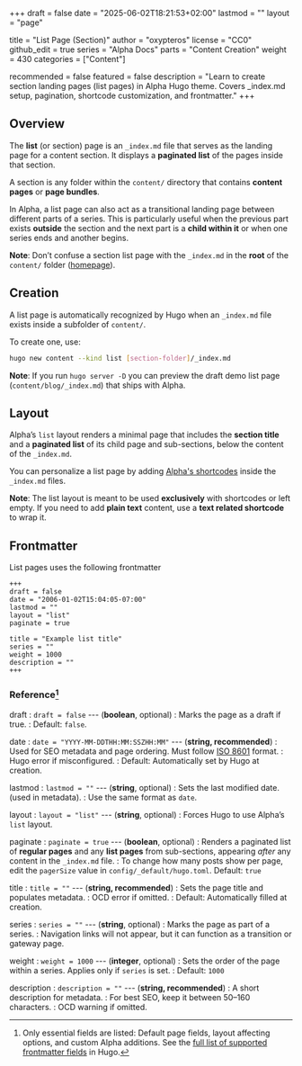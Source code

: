 +++
draft = false
date = "2025-06-02T18:21:53+02:00"
lastmod = ""
layout = "page"

title = "List Page (Section)"
author = "oxypteros"
license = "CC0"
github_edit = true
series = "Alpha Docs"
  parts = "Content Creation"
  weight = 430
categories = ["Content"]

recommended = false
featured = false
description = "Learn to create section landing pages (list pages) in Alpha Hugo theme. Covers _index.md setup, pagination, shortcode customization, and frontmatter."
+++
## Overview
The **list** (or section) page is an `_index.md` file that serves as the landing page for a content section. It displays a **paginated list** of the pages inside that section. 

A section is any folder within the `content/` directory that contains **content pages** or **page bundles**.

In Alpha, a list page can also act as a transitional landing page between different parts of a series. This is particularly useful when the previous part exists **outside** the section and the next part is a **child within it** or when one series ends and another begins.

**Note**: Don’t confuse a section list page with the `_index.md` in the **root** of the `content/` folder ([homepage](/docs/content-creation/homepage)).

## Creation
A list page is automatically recognized by Hugo when an `_index.md` file exists inside a subfolder of `content/`.

To create one, use:
```bash
hugo new content --kind list [section-folder]/_index.md
```
 **Note**: If you run `hugo server -D` you can preview the draft demo list page (`content/blog/_index.md`) that ships with Alpha. 

## Layout
Alpha’s `list` layout renders a minimal page that includes the **section title** and a **paginated list** of its child page and sub-sections, below the content of the `_index.md`.

You can personalize a list page by adding [Alpha's shortcodes](/docs/shortcodes "Alpha's shortcodes documentation") inside the `_index.md` files.

**Note**: The list layout is meant to be used **exclusively** with shortcodes or left empty. If you need to add **plain text** content, use a **text related shortcode** to wrap it.

## Frontmatter
List pages uses the following frontmatter
```
+++
draft = false
date = "2006-01-02T15:04:05-07:00"
lastmod = ""
layout = "list"
paginate = true

title = "Example list title"
series = ""
weight = 1000
description = ""
+++
```
### Reference[^1]
draft 
: `draft = false` --- (**boolean**, optional)
: Marks the page as a draft if true.
: Default: `false`.

date
: `date = "YYYY-MM-DDTHH:MM:SSZHH:MM"` --- (**string, recommended**)
: Used for SEO metadata and page ordering. Must follow [ISO 8601](https://en.wikipedia.org/wiki/ISO_8601) format.
: Hugo error if misconfigured.
: Default: Automatically set by Hugo at creation. 

lastmod 
: `lastmod = ""` --- (**string**, optional)
: Sets the last modified date. (used in metadata). 
: Use the same format as `date`.

layout 
: `layout = "list"` --- (**string**, optional)
: Forces Hugo to use Alpha’s `list` layout.

paginate 
: `paginate = true` --- (**boolean**, optional)
: Renders a paginated list of **regular pages** and any **list pages** from sub-sections, appearing *after* any content in the `_index.md` file.
: To change how many posts show per page, edit the `pagerSize` value in `config/_default/hugo.toml`. 
Default: `true`

title 
: `title = ""` --- (**string, recommended**)
: Sets the page title and populates metadata.
: OCD error if omitted.
: Default: Automatically filled at creation.

series 
: `series = ""` --- (**string**, optional)
: Marks the page as part of a series. 
: Navigation links will not appear, but it can function as a transition or gateway page.

weight 
: `weight = 1000` --- (**integer**, optional)
: Sets the order of the page within a series. Applies only if `series` is set.
: Default: `1000`

description 
: `description = ""` --- (**string, recommended**)
: A short description for metadata.
: For best SEO, keep it between 50–160 characters.
: OCD warning if omitted.


[^1]: Only essential fields are listed: Default page fields, layout affecting options, and custom Alpha additions. See the [full list of supported frontmatter fields](https://gohugo.io/content-management/front-matter/#fields) in Hugo.